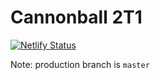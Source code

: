 # Cannonball 2T1
[![Netlify Status](https://api.netlify.com/api/v1/badges/fd095864-d530-47df-b1f6-8256fa0c1746/deploy-status)](https://app.netlify.com/sites/cannonball-frontend/deploys)

Note: production branch is `master`
